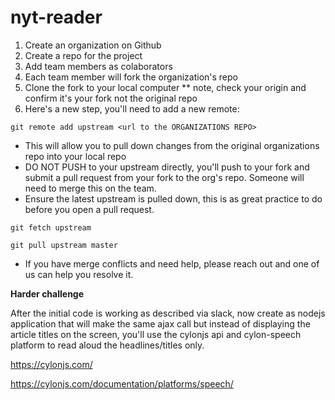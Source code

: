 # nyt-reader

1. Create an organization on Github
2. Create a repo for the project
3. Add team members as colaborators
4. Each team member will fork the organization's repo
5. Clone the fork to your local computer
 ** note, check your origin and confirm it's your fork
 not the original repo
6. Here's a new step, you'll need to add a new remote:

  `git remote add upstream <url to the ORGANIZATIONS REPO>`

  - This will allow you to pull down changes from the original organizations repo into your local repo
  - DO NOT PUSH to your upstream directly, you'll push to your fork and submit a pull request from your fork to the org's repo. Someone will need to merge this on the team.
  - Ensure the latest upstream is pulled down, this is as great practice to do before you open a pull request.

  `git fetch upstream`
  
  `git pull upstream master`

  - If you have merge conflicts and need help, please reach out and one of us can help you resolve it.


**Harder challenge**

After the initial code is working as described via slack, now create as nodejs application that will make the same ajax call but instead of displaying the article titles on the screen, you'll use the cylonjs api and cylon-speech platform to read aloud the headlines/titles only.
             
https://cylonjs.com/

https://cylonjs.com/documentation/platforms/speech/
